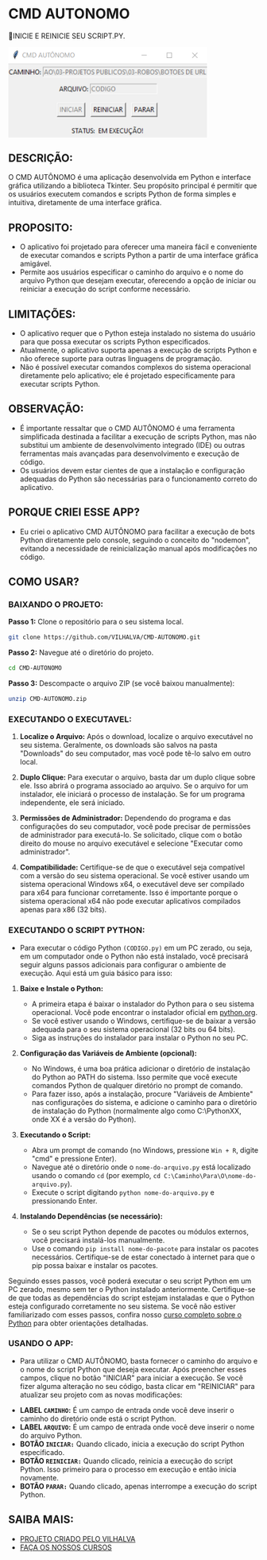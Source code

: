 # CMD AUTONOMO
🎈INICIE E REINICIE SEU SCRIPT.PY.

<img src="IMAGEM.png" align="center" width="400"> <br>

## DESCRIÇÃO:
O CMD AUTÔNOMO é uma aplicação desenvolvida em Python e interface gráfica utilizando a biblioteca Tkinter. Seu propósito principal é permitir que os usuários executem comandos e scripts Python de forma simples e intuitiva, diretamente de uma interface gráfica.

## PROPOSITO:
- O aplicativo foi projetado para oferecer uma maneira fácil e conveniente de executar comandos e scripts Python a partir de uma interface gráfica amigável.
- Permite aos usuários especificar o caminho do arquivo e o nome do arquivo Python que desejam executar, oferecendo a opção de iniciar ou reiniciar a execução do script conforme necessário.

## LIMITAÇÕES:
- O aplicativo requer que o Python esteja instalado no sistema do usuário para que possa executar os scripts Python especificados.
- Atualmente, o aplicativo suporta apenas a execução de scripts Python e não oferece suporte para outras linguagens de programação.
- Não é possível executar comandos complexos do sistema operacional diretamente pelo aplicativo; ele é projetado especificamente para executar scripts Python.

## OBSERVAÇÃO:
- É importante ressaltar que o CMD AUTÔNOMO é uma ferramenta simplificada destinada a facilitar a execução de scripts Python, mas não substitui um ambiente de desenvolvimento integrado (IDE) ou outras ferramentas mais avançadas para desenvolvimento e execução de código.
- Os usuários devem estar cientes de que a instalação e configuração adequadas do Python são necessárias para o funcionamento correto do aplicativo.

## PORQUE CRIEI ESSE APP?
- Eu criei o aplicativo CMD AUTÔNOMO para facilitar a execução de bots Python diretamente pelo console, seguindo o conceito do "nodemon", evitando a necessidade de reinicialização manual após modificações no código.

## COMO USAR?
### BAIXANDO O PROJETO:
**Passo 1:** Clone o repositório para o seu sistema local.

```bash
git clone https://github.com/VILHALVA/CMD-AUTONOMO.git
```

**Passo 2:** Navegue até o diretório do projeto.

```bash
cd CMD-AUTONOMO
```

**Passo 3:** Descompacte o arquivo ZIP (se você baixou manualmente):

```bash
unzip CMD-AUTONOMO.zip
```

### EXECUTANDO O EXECUTAVEL:
1. **Localize o Arquivo:** Após o download, localize o arquivo executável no seu sistema. Geralmente, os downloads são salvos na pasta "Downloads" do seu computador, mas você pode tê-lo salvo em outro local.

2. **Duplo Clique:** Para executar o arquivo, basta dar um duplo clique sobre ele. Isso abrirá o programa associado ao arquivo. Se o arquivo for um instalador, ele iniciará o processo de instalação. Se for um programa independente, ele será iniciado.

3. **Permissões de Administrador:** Dependendo do programa e das configurações do seu computador, você pode precisar de permissões de administrador para executá-lo. Se solicitado, clique com o botão direito do mouse no arquivo executável e selecione "Executar como administrador".

4. **Compatibilidade:** Certifique-se de que o executável seja compatível com a versão do seu sistema operacional. Se você estiver usando um sistema operacional Windows x64, o executável deve ser compilado para x64 para funcionar corretamente. Isso é importante porque o sistema operacional x64 não pode executar aplicativos compilados apenas para x86 (32 bits).

### EXECUTANDO O SCRIPT PYTHON:
- Para executar o código Python `(CODIGO.py)` em um PC zerado, ou seja, em um computador onde o Python não está instalado, você precisará seguir alguns passos adicionais para configurar o ambiente de execução. Aqui está um guia básico para isso:

1. **Baixe e Instale o Python:**
   - A primeira etapa é baixar o instalador do Python para o seu sistema operacional. Você pode encontrar o instalador oficial em [python.org](https://www.python.org/downloads/).
   - Se você estiver usando o Windows, certifique-se de baixar a versão adequada para o seu sistema operacional (32 bits ou 64 bits).
   - Siga as instruções do instalador para instalar o Python no seu PC.

2. **Configuração das Variáveis de Ambiente (opcional):**
   - No Windows, é uma boa prática adicionar o diretório de instalação do Python ao PATH do sistema. Isso permite que você execute comandos Python de qualquer diretório no prompt de comando.
   - Para fazer isso, após a instalação, procure "Variáveis de Ambiente" nas configurações do sistema, e adicione o caminho para o diretório de instalação do Python (normalmente algo como C:\PythonXX, onde XX é a versão do Python).

4. **Executando o Script:**
   - Abra um prompt de comando (no Windows, pressione `Win + R`, digite "cmd" e pressione Enter).
   - Navegue até o diretório onde o `nome-do-arquivo.py` está localizado usando o comando `cd` (por exemplo, `cd C:\Caminho\Para\O\nome-do-arquivo.py`).
   - Execute o script digitando `python nome-do-arquivo.py` e pressionando Enter.

5. **Instalando Dependências (se necessário):**
   - Se o seu script Python depende de pacotes ou módulos externos, você precisará instalá-los manualmente.
   - Use o comando `pip install nome-do-pacote` para instalar os pacotes necessários. Certifique-se de estar conectado à internet para que o pip possa baixar e instalar os pacotes.

Seguindo esses passos, você poderá executar o seu script Python em um PC zerado, mesmo sem ter o Python instalado anteriormente. Certifique-se de que todas as dependências do script estejam instaladas e que o Python esteja configurado corretamente no seu sistema. Se você não estiver familiarizado com esses passos, confira nosso [curso completo sobre o Python](https://github.com/VILHALVA/CURSO-DE-PYTHON) para obter orientações detalhadas.

### USANDO O APP:
- Para utilizar o CMD AUTÔNOMO, basta fornecer o caminho do arquivo e o nome do script Python que deseja executar. Após preencher esses campos, clique no botão "INICIAR" para iniciar a execução. Se você fizer alguma alteração no seu código, basta clicar em "REINICIAR" para atualizar seu projeto com as novas modificações:
* **LABEL `CAMINHO`:** É um campo de entrada onde você deve inserir o caminho do diretório onde está o script Python.
* **LABEL `ARQUIVO`:** É um campo de entrada onde você deve inserir o nome do arquivo Python.
* **BOTÃO `INICIAR:`** Quando clicado, inicia a execução do script Python especificado.
* **BOTÃO `REINICIAR:`** Quando clicado, reinicia a execução do script Python. Isso primeiro para o processo em execução e então inicia novamente.
* **BOTÃO `PARAR:`** Quando clicado, apenas interrompe a execução do script Python. 

## SAIBA MAIS:
- [PROJETO CRIADO PELO VILHALVA](https://github.com/VILHALVA)
- [FAÇA OS NOSSOS CURSOS](https://github.com/VILHALVA?tab=repositories&q=+topic:CURSO)


